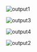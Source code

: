 ![output1](https://user-images.githubusercontent.com/102212321/164890871-147aab72-d98d-4055-ba41-f65ee51a1ba7.png)

![output3](https://user-images.githubusercontent.com/102212321/164890881-e56e419a-9212-4d1a-b775-8c6740c3b66a.png)

![output4](https://user-images.githubusercontent.com/102212321/164890882-354052c6-9128-4222-a9cb-c40eb19d58de.png)

![output2](https://user-images.githubusercontent.com/102212321/164890891-3a7aecaa-bc89-4d6b-9ca3-02e6a24d03bb.png)


